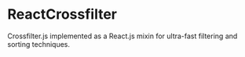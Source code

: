 # ReactCrossfilter
Crossfilter.js implemented as a React.js mixin for ultra-fast filtering and sorting techniques.
